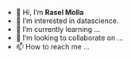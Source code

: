 - 👋 Hi, I’m **Rasel Molla**
- 👀 I’m interested in datascience.
- 🌱 I’m currently learning ...
- 💞️ I’m looking to collaborate on ...
- 📫 How to reach me ...

<!---
rasel-ml/rasel-ml is a ✨ special ✨ repository because its `README.md` (this file) appears on your GitHub profile.
You can click the Preview link to take a look at your changes.
--->
